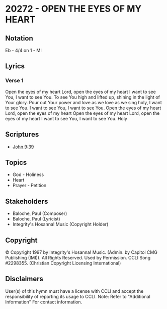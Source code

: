 # 20272 - OPEN THE EYES OF MY HEART

## Notation

Eb - 4/4 on 1 - MI

## Lyrics

### Verse 1

Open the eyes of my heart Lord, open the eyes of my heart I want to see You, I want to see You.  To see You high and lifted up, shining in the light of Your glory. Pour out Your power and love as we love as we sing  holy,  I want to see You. I want to see You, I want to see You. Open the eyes of my heart Lord, open the eyes of my heart Open the eyes of my heart Lord, open the eyes of my heart I want to see You, I want to see You. Holy


## Scriptures

- [John 9:39](https://www.biblegateway.com/passage/?search=John%209%3A39)

## Topics

- God - Holiness
- Heart
- Prayer - Petition

## Stakeholders

- Baloche, Paul (Composer)
- Baloche, Paul (Lyricist)
- Integrity's Hosanna! Music (Copyright Holder)

## Copyright

© Copyright 1997 by Integrity's Hosanna! Music. (Admin. by Capitol CMG Publishing (IMI)). All Rights Reserved. Used by Permission. CCLI Song #2298355.
(Christian Copyright Licensing International)

## Disclaimers

User(s) of this hymn must have a license with CCLI and accept the responsibility of reporting its usage to CCLI.
Note: Refer to "Additional Information" For contact information.

